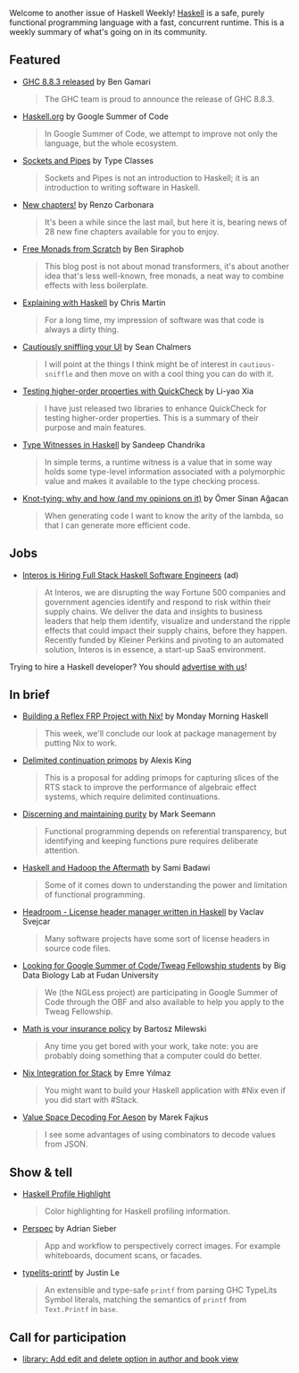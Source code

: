 Welcome to another issue of Haskell Weekly!
[Haskell](https://www.haskell.org) is a safe, purely functional programming language with a fast, concurrent runtime.
This is a weekly summary of what's going on in its community.

## Featured

- [GHC 8.8.3 released](https://www.haskell.org/ghc/blog/20200224-ghc-8.8.3-released.html) by Ben Gamari
  > The GHC team is proud to announce the release of GHC 8.8.3.

- [Haskell.org](https://summerofcode.withgoogle.com/organizations/6387985961975808/) by Google Summer of Code
  > In Google Summer of Code, we attempt to improve not only the language, but the whole ecosystem.

- [Sockets and Pipes](https://leanpub.com/sockets-and-pipes) by Type Classes
  > Sockets and Pipes is not an introduction to Haskell; it is an introduction to writing software in Haskell.

- [New chapters!](https://atypeofprogramming.com) by Renzo Carbonara
  > It's been a while since the last mail, but here it is, bearing news of 28 new fine chapters available for you to enjoy.

- [Free Monads from Scratch](https://siraben.github.io/2020/02/20/free-monads.html) by Ben Siraphob
  > This blog post is not about monad transformers, it's about another idea that's less well-known, free monads, a neat way to combine effects with less boilerplate.

- [Explaining with Haskell](https://joyofhaskell.com/posts/2020-02-25-second-book.html) by Chris Martin
  > For a long time, my impression of software was that code is always a dirty thing.

- [Cautiously sniffling your UI](https://mankykitty.github.io/posts/2020-02-22-cautiously-sniffle-properties.html) by Sean Chalmers
  > I will point at the things I think might be of interest in `cautious-sniffle` and then move on with a cool thing you can do with it.

- [Testing higher-order properties with QuickCheck](https://blog.poisson.chat/posts/2020-02-24-quickcheck-higherorder.html) by Li-yao Xia
  > I have just released two libraries to enhance QuickCheck for testing higher-order properties. This is a summary of their purpose and main features.

- [Type Witnesses in Haskell](https://serokell.io/blog/haskell-type-level-witness) by Sandeep Chandrika
  > In simple terms, a runtime witness is a value that in some way holds some type-level information associated with a polymorphic value and makes it available to the type checking process.

- [Knot-tying: why and how (and my opinions on it)](https://osa1.net/posts/2020-02-21-knot-tying-why-how-opinions.html) by Ömer Sinan Ağacan
  > When generating code I want to know the arity of the lambda, so that I can generate more efficient code.

## Jobs

- [Interos is Hiring Full Stack Haskell Software Engineers](https://www.interos.ai/careers/#haskell-software-engineer-ii) (ad)
  > At Interos, we are disrupting the way Fortune 500 companies and government agencies identify and respond to risk within their supply chains. We deliver the data and insights to business leaders that help them identify, visualize and understand the ripple effects that could impact their supply chains, before they happen. Recently funded by Kleiner Perkins and pivoting to an automated solution, Interos is in essence, a start-up SaaS environment.

Trying to hire a Haskell developer?
You should [advertise with us](https://haskellweekly.news/advertising.html)!

## In brief

- [Building a Reflex FRP Project with Nix!](https://mmhaskell.com/blog/2020/2/24/building-a-reflex-frp-project-with-nix) by Monday Morning Haskell
  > This week, we'll conclude our look at package management by putting Nix to work.

- [Delimited continuation primops](https://github.com/ghc-proposals/ghc-proposals/pull/313) by Alexis King
  > This is a proposal for adding primops for capturing slices of the RTS stack to improve the performance of algebraic effect systems, which require delimited continuations.

- [Discerning and maintaining purity](https://blog.ploeh.dk/2020/02/24/discerning-and-maintaining-purity/) by Mark Seemann
  > Functional programming depends on referential transparency, but identifying and keeping functions pure requires deliberate attention.

- [Haskell and Hadoop the Aftermath](https://blog.samibadawi.com/2020/02/haskell-and-hadoop-aftermath.html) by Sami Badawi
  > Some of it comes down to understanding the power and limitation of functional programming.

- [Headroom - License header manager written in Haskell](https://np.reddit.com/r/haskell/comments/f6yf4a/ann_headroom_license_header_manager_written_in/) by Vaclav Svejcar
  > Many software projects have some sort of license headers in source code files.

- [Looking for Google Summer of Code/Tweag Fellowship students](http://big-data-biology.org/positions/gsoc-tweag/) by Big Data Biology Lab at Fudan University
  > We (the NGLess project) are participating in Google Summer of Code through the OBF and also available to help you apply to the Tweag Fellowship.

- [Math is your insurance policy](https://bartoszmilewski.com/2020/02/24/math-is-your-insurance-policy/) by Bartosz Milewski
  > Any time you get bored with your work, take note: you are probably doing something that a computer could do better.

- [Nix Integration for Stack](https://emre.xyz/nix-integration-for-stack) by Emre Yılmaz
  > You might want to build your Haskell application with #Nix even if you did start with #Stack.

- [Value Space Decoding For Aeson](https://turbomack.github.io/posts/2020-02-21-value-space-decoding-for-aeson.html) by Marek Fajkus
  > I see some advantages of using combinators to decode values from JSON.

## Show & tell

- [Haskell Profile Highlight](https://github.com/Petrosz007/haskell-profile-highlight/tree/f8e954dbf8bccf2752aeb7dad384c8aa78d84009)
  > Color highlighting for Haskell profiling information.

- [Perspec](https://github.com/ad-si/Perspec/tree/e912532004da1581c48155a655347fbb26231fc2) by Adrian Sieber
  > App and workflow to perspectively correct images. For example whiteboards, document scans, or facades.

- [typelits-printf](https://hackage.haskell.org/package/typelits-printf-0.2.0.0) by Justin Le
  > An extensible and type-safe `printf` from parsing GHC TypeLits Symbol literals, matching the semantics of `printf` from `Text.Printf` in `base`.

## Call for participation

-   [library: Add edit and delete option in author and book view](https://github.com/MaurizioBruetsch/library/issues/11)
